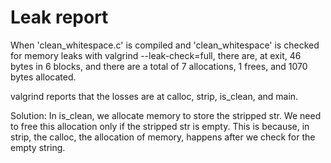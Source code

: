 # Leak report

When 'clean_whitespace.c' is compiled and 'clean_whitespace' is
checked for memory leaks with valgrind --leak-check=full, there are, at exit,
46 bytes in 6 blocks, and there are a total of 7 allocations, 1 frees, and 1070
bytes allocated.

valgrind reports that the losses are at calloc, strip, is_clean, and main.

Solution:
In is_clean, we allocate memory to store the stripped str.
We need to free this allocation only if the stripped str
is empty.  This is because, in strip, the calloc, the allocation of memory, happens
after we check for the empty string.